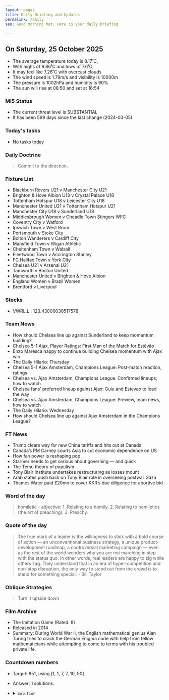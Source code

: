 ```yaml
---
layout: pages
title: Daily Briefing and Updates
permalink: /daily
seo: Good Morning Mat, Here is your daily briefing

---
```


<!-- weather_marker starts -->
## On Saturday, 25 October 2025

- The average temperature today is 8.17˚C,
- With highs of 8.86˚C and lows of 7.6˚C,
- It may feel like 7.26˚C with overcast clouds
- The wind speed is 1.79m/s and visibility is 10000m
- The pressure is 1002hPa and humidity is 90%
- The sun will rise at 06:50 and set at 16:54

<!-- weather_marker ends -->

### MI5 Status
<!-- threat_marker starts -->
- The current threat level is <span class="highlighter">SUBSTANTIAL</span>
- It has been 599 days since the last change (2024-03-05)

<!-- threat_marker ends -->

### Today's tasks
<!-- task_marker starts -->
- No tasks today
<!-- task_marker ends -->

### Daily Doctrine
<!-- doctrine_marker starts -->
> Commit to the direction.
<!-- doctrine_marker ends -->

### Fixture List

<!-- fixture_marker starts -->
- Blackburn Rovers U21 v Manchester City U21
- Brighton & Hove Albion U18 v Crystal Palace U18
- Tottenham Hotspur U18 v Leicester City U18
- Manchester United U21 v Tottenham Hotspur U21
- Manchester City U18 v Sunderland U18
- Middlesbrough Women v Cheadle Town Stingers WFC
- Coventry City v Watford
- Ipswich Town v West Brom
- Portsmouth v Stoke City
- Bolton Wanderers v Cardiff City
- Mansfield Town v Wigan Athletic
- Cheltenham Town v Walsall
- Fleetwood Town v Accrington Stanley
- FC Halifax Town v York City
- Chelsea U21 v Arsenal U21
- Tamworth v Boston United
- Manchester United v Brighton & Hove Albion
- England Women v Brazil Women
- Brentford v Liverpool
<!-- fixture_marker ends -->

### Stocks

<!-- stocks_marker starts -->

- VWRL.L : 123.43000030517578 

<!-- stocks_marker ends -->

### Team News
<!-- news_marker starts -->

- How should Chelsea line up against Sunderland to keep momentum building?
- Chelsea 5-1 Ajax, Player Ratings: First Man of the Match for Estêvão
- Enzo Maresca happy to continue building Chelsea momentum with Ajax win
- The Daily Hilario: Thursday
- Chelsea 5-1 Ajax Amsterdam, Champions League: Post-match reaction, ratings
- Chelsea vs. Ajax Amsterdam, Champions League: Confirmed lineups; how to watch
- Chelsea fans’ preferred lineup against Ajax: Guiu and Estevao to lead the way
- Chelsea vs. Ajax Amsterdam, Champions League: Preview, team news, how to watch
- The Daily Hilario: Wednesday
- How should Chelsea line up against Ajax Amsterdam in the Champions League?

<!-- news_marker ends -->

### FT News

<!-- ftnews_marker starts -->

- Trump clears way for new China tariffs and hits out at Canada
- Canada’s PM Carney courts Asia to cut economic dependence on US
- How fan power is reshaping pop
- Starmer needs to get serious about governing — and quick
- The Temu theory of populism
- Tony Blair Institute undertakes restructuring as losses mount
- Arab states push back on Tony Blair role in overseeing postwar Gaza
- Thames Water paid £20mn to cover KKR’s due diligence for abortive bid

<!-- ftnews_marker ends -->

### Word of the day

<!-- word_marker starts -->

 > homiletic - adjective: 1. Relating to a homily. 2. Relating to homiletics (the art of preaching). 3. Preachy.

<!-- word_marker ends -->

### Quote of the day
<!-- quote_marker starts -->

> The true mark of a leader is the willingness to stick with a bold course of action — an unconventional business strategy, a unique product-development roadmap, a controversial marketing campaign — even as the rest of the world wonders why you are not marching in step with the status quo. In other words, real leaders are happy to zig while others zag. They understand that in an era of hyper-competition and non-stop disruption, the only way to stand out from the crowd is to stand for something special. - Bill Taylor

<!-- quote_marker ends -->

### Oblique Strategies
<!-- eno_marker starts -->
> Turn it upside down

<!-- eno_marker ends -->

### Film Archive

<!-- film_marker starts -->
- The Imitation Game (Rated: 8)
- Released in 2014
- Summary: During World War II, the English mathematical genius Alan Turing tries to crack the German Enigma code with help from fellow mathematicians while attempting to come to terms with his troubled private life.
<!-- film_marker ends -->

### Countdown numbers
<!-- game_marker starts -->

- Target: 851, using [1, 1, 7, 7, 10, 50]
- Answer: 1 solutions.

- <details><summary><code>Solution</code></summary>

  Solution: ( 10 + 7 ) x 50 + 1

   </details>

<!-- game_marker ends -->
